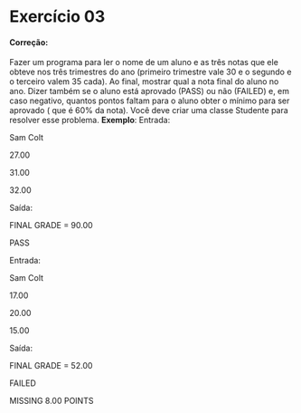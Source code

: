 # Exercício 03
#### Correção: 
Fazer um programa para ler o nome de um aluno e as três notas que ele obteve nos três trimestres do ano (primeiro trimestre vale 30 e o segundo e o terceiro valem 35 cada). Ao final, mostrar qual a nota final do aluno no ano. Dizer também se o aluno está aprovado (PASS) ou não (FAILED) e, em caso negativo, quantos pontos faltam para o aluno obter o mínimo para ser aprovado ( que é 60% da nota). Você deve criar uma classe Studente para resolver esse problema.
**Exemplo**: 
Entrada: 

Sam Colt

27.00

31.00

32.00

Saída: 

FINAL GRADE = 90.00

PASS

Entrada: 

Sam Colt

17.00

20.00

15.00

Saída: 

FINAL GRADE = 52.00

FAILED

MISSING 8.00 POINTS

